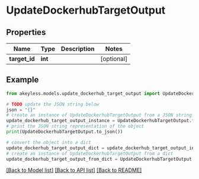 # UpdateDockerhubTargetOutput


## Properties

Name | Type | Description | Notes
------------ | ------------- | ------------- | -------------
**target_id** | **int** |  | [optional] 

## Example

```python
from akeyless.models.update_dockerhub_target_output import UpdateDockerhubTargetOutput

# TODO update the JSON string below
json = "{}"
# create an instance of UpdateDockerhubTargetOutput from a JSON string
update_dockerhub_target_output_instance = UpdateDockerhubTargetOutput.from_json(json)
# print the JSON string representation of the object
print(UpdateDockerhubTargetOutput.to_json())

# convert the object into a dict
update_dockerhub_target_output_dict = update_dockerhub_target_output_instance.to_dict()
# create an instance of UpdateDockerhubTargetOutput from a dict
update_dockerhub_target_output_from_dict = UpdateDockerhubTargetOutput.from_dict(update_dockerhub_target_output_dict)
```
[[Back to Model list]](../README.md#documentation-for-models) [[Back to API list]](../README.md#documentation-for-api-endpoints) [[Back to README]](../README.md)


